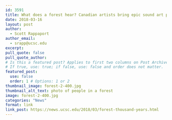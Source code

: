 ```yaml
---
id: 3591
title: What does a forest hear? Canadian artists bring epic sound art project to Arboretum
date: 2018-03-16
layout: post
author:
  - Scott Rappaport
author_email:
  - srapp@ucsc.edu
excerpt: 
pull_quote: false
pull_quote_author:
# Is this a featured post? Applies to first two columns on Post Archive Page.
# If true, use: true; if false, use: false and order does not matter.
featured_post:
  use: false
  order: 1 # Options: 1 or 2
thumbnail_image: forest-2-400.jpg
thumbnail_alt_text: photo of people in a forest
image: forest-2-400.jpg
categories: "News"
format: link
link_post: https://news.ucsc.edu/2018/03/forest-thousand-years.html
---
```

